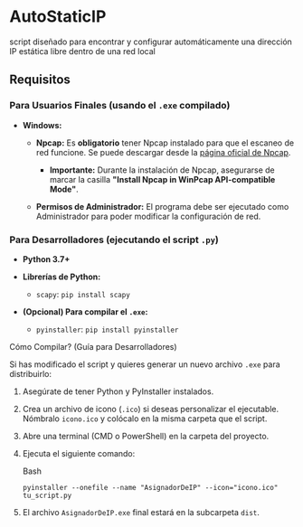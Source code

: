 # AutoStaticIP
 script diseñado para encontrar y configurar automáticamente una dirección IP estática libre dentro de una red local
## Requisitos
### Para Usuarios Finales (usando el `.exe` compilado)

- **Windows:**
    
    - **Npcap:** Es **obligatorio** tener Npcap instalado para que el escaneo de red funcione. Se puede descargar desde la [página oficial de Npcap](https://www.google.com/search?q=https://npcap.com/%23download&authuser=1).
        
        - **Importante:** Durante la instalación de Npcap, asegurarse de marcar la casilla **"Install Npcap in WinPcap API-compatible Mode"**.
            
    - **Permisos de Administrador:** El programa debe ser ejecutado como Administrador para poder modificar la configuración de red.
       

### Para Desarrolladores (ejecutando el script `.py`)

- **Python 3.7+**
    
- **Librerías de Python:**
    
    - `scapy`: `pip install scapy`
        
- **(Opcional) Para compilar el `.exe`:**
    
    - `pyinstaller`: `pip install pyinstaller`
        
Cómo Compilar? (Guía para Desarrolladores)

Si has modificado el script y quieres generar un nuevo archivo `.exe` para distribuirlo:

1. Asegúrate de tener Python y PyInstaller instalados.
    
2. Crea un archivo de icono (`.ico`) si deseas personalizar el ejecutable. Nómbralo `icono.ico` y colócalo en la misma carpeta que el script.
    
3. Abre una terminal (CMD o PowerShell) en la carpeta del proyecto.
    
4. Ejecuta el siguiente comando:
    
    Bash
    
    ```
    pyinstaller --onefile --name "AsignadorDeIP" --icon="icono.ico" tu_script.py
    ```
    
5. El archivo `AsignadorDeIP.exe` final estará en la subcarpeta `dist`.
